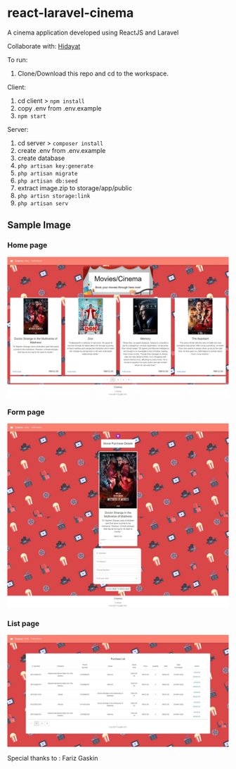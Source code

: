 # react-laravel-cinema
A cinema application developed using ReactJS and Laravel

Collaborate with: [Hidayat](https://github.com/hidayathsrzl)

To run:
1. Clone/Download this repo and cd to the workspace.

Client:
1. cd client > `npm install`
2. copy .env from .env.example
3. `npm start`

Server:
1. cd server > `composer install`
2. create .env from .env.example
3. create database
4. `php artisan key:generate`
5. `php artisan migrate`
6. `php artisan db:seed`
7. extract image.zip to storage/app/public
8. `php artisn storage:link`
9. `php artisan serv`

## Sample Image
### Home page
![home](https://github.com/akmalcm/react-laravel-cinema/blob/main/home.jpeg)

### Form page
![form](https://github.com/akmalcm/react-laravel-cinema/blob/main/form.jpeg)

### List page
![list](https://github.com/akmalcm/react-laravel-cinema/blob/main/list.jpeg)

Special thanks to : Fariz Gaskin
